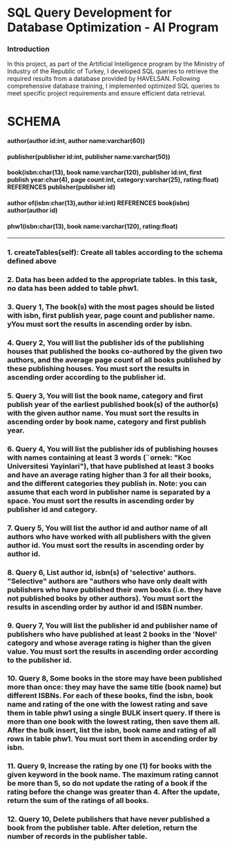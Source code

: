 # SQL Query Development for Database Optimization - AI Program

### Introduction

In this project, as part of the Artificial Intelligence program by the Ministry of Industry of the Republic of Turkey, I developed SQL queries to retrieve the required results from a database provided by HAVELSAN. Following comprehensive database training, I implemented optimized SQL queries to meet specific project requirements and ensure efficient data retrieval.

# SCHEMA
#### author(author id:int, author name:varchar(60))
#### publisher(publisher id:int, publisher name:varchar(50))
#### book(isbn:char(13), book name:varchar(120), publisher id:int, first publish year:char(4), page count:int, category:varchar(25), rating:float) REFERENCES publisher(publisher id)
#### author of(isbn:char(13),author id:int) REFERENCES book(isbn) author(author id)
#### phw1(isbn:char(13), book name:varchar(120), rating:float)

*****************************************************************************************

### 1. createTables(self): Create all tables according to the schema defined above

### 2. Data has been added to the appropriate tables. In this task, no data has been added to table phw1.

### 3. Query 1, The book(s) with the most pages should be listed with isbn, first publish year, page count and publisher name. yYou must sort the results in ascending order by isbn. 

### 4. Query 2, You will list the publisher ids of the publishing houses that published the books co-authored by the given two authors, and the average page count of all books published by these publishing houses. You must sort the results in ascending order according to the publisher id. 

### 5. Query 3, You will list the book name, category and first publish year of the earliest published book(s) of the author(s) with the given author name. You must sort the results in ascending order by book name, category and first publish year. 

### 6. Query 4, You will list the publisher ids of publishing houses with names containing at least 3 words (¨ornek: "Koc Universitesi Yayinlari"), that have published at least 3 books and have an average rating higher than 3 for all their books, and the different categories they publish in. Note: you can assume that each word in publisher name is separated by a space. You must sort the results in ascending order by publisher id and category.

### 7. Query 5, You will list the author id and author name of all authors who have worked with all publishers with the given author id. You must sort the results in ascending order by author id.

### 8. Query 6, List author id, isbn(s) of 'selective' authors. "Selective" authors are "authors who have only dealt with publishers who have published their own books (i.e. they have not published books by other authors). You must sort the results in ascending order by author id and ISBN number.

### 9. Query 7, You will list the publisher id and publisher name of publishers who have published at least 2 books in the 'Novel' category and whose average rating is higher than the given value. You must sort the results in ascending order according to the publisher id.

### 10. Query 8, Some books in the store may have been published more than once: they may have the same title (book name) but different ISBNs. For each of these books, find the isbn, book name and rating of the one with the lowest rating and save them in table phw1 using a single BULK insert query. If there is more than one book with the lowest rating, then save them all. After the bulk insert, list the isbn, book name and rating of all rows in table phw1. You must sort them in ascending order by isbn.

### 11. Query 9, Increase the rating by one (1) for books with the given keyword in the book name. The maximum rating cannot be more than 5, so do not update the rating of a book if the rating before the change was greater than 4. After the update, return the sum of the ratings of all books.

### 12. Query 10, Delete publishers that have never published a book from the publisher table. After deletion, return the number of records in the publisher table.
